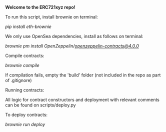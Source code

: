 <b> Welcome to the ERC721xyz repo! </b>

To run this script, install brownie on terminal:

<i> pip install eth-brownie </i>

We only use OpenSea dependencies, install as follows on terminal:

<i> brownie pm install OpenZeppelin/openzeppelin-contracts@4.0.0 </i>

Compile contracts:

<i> brownie compile </i>

If compilation fails, empty the 'build' folder (not included in the repo as part of .gitignore)

Running contracts:

All logic for contract constructors and deployment with relevant comments can be found on scripts/deploy.py

To deploy contracts:

<i> brownie run deploy </i>

